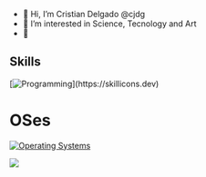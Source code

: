 - 👋 Hi, I’m Cristian Delgado @cjdg
- 👀 I’m interested in Science, Tecnology and Art
- 🌱 
## Skills
[![Programming](https://skillicons.dev/icons?i=androidstudio,angular,ansible,arduino,bash,c,cs,cpp,java,js,md,html,css,wasm,octave,perl,processing,r,rust,)](https://skillicons.dev)

# OSes
[![Operating Systems](https://skillicons.dev/icons?i=debian,freebsd,ubuntu,windows)](https://skillicons.dev)






[![](https://visitcount.itsvg.in/api?id=cjdg&label=Visits&color=1&pretty=true)](https://visitcount.itsvg.in)
